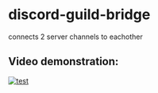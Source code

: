 # discord-guild-bridge

 connects 2 server channels to eachother


## Video demonstration:

[![test](https://yt-embed.herokuapp.com/embed?v=p9ct8UbgQLA)](https://www.youtube.com/watch?v=p9ct8UbgQLA "test")